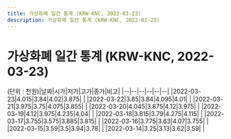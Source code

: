 ```yaml
---
title: 가상화폐 일간 통계 (KRW-KNC, 2022-03-23)
description: 가상화폐 일간 통계 (KRW-KNC, 2022-03-23)
---
```


가상화폐 일간 통계 (KRW-KNC, 2022-03-23)
===

(단위 : 천원)|날짜|시가|저가|고가|종가|비고|
|--|--|--|--|--|--|
|2022-03-23|4.015|3.84|4.02|3.875|    |
|2022-03-22|3.85|3.84|4.095|4.01|    |
|2022-03-21|3.975|3.75|4.075|3.855|    |
|2022-03-20|4.045|3.875|4.12|3.975|    |
|2022-03-19|4.12|3.975|4.235|4.04|    |
|2022-03-18|3.815|3.79|4.275|4.115|    |
|2022-03-17|3.755|3.575|3.885|3.815|    |
|2022-03-16|3.775|3.63|4.07|3.755|    |
|2022-03-15|3.59|3.5|3.94|3.78|    |
|2022-03-14|3.25|3.13|3.62|3.59|    |
